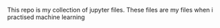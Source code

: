 This repo is my collection of jupyter files.
These files are my files when i practised machine learning
